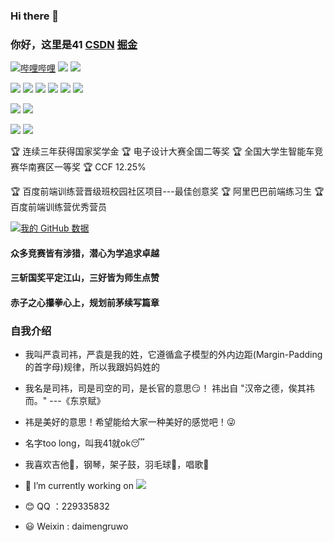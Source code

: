 ### Hi there 👋
### 你好，这里是41 [CSDN](https://blog.csdn.net/qq_42136832)   [掘金](https://juejin.cn/user/1108753576635751)
[![哔哩哔哩](https://img.shields.io/badge/dynamic/json?url=https%3A%2F%2Fapi.swo.moe%2Fstats%2Fbilibili%2F27424293&query=count&color=282c34&label=%E5%93%94%E5%93%A9%E5%93%94%E5%93%A9&labelColor=FE7398&logo=data%3Aimage%2Fpng%3Bbase64%2CiVBORw0KGgoAAAANSUhEUgAAAGAAAABgCAYAAADimHc4AAAD7ElEQVR4nO2dW9WrMBCFK6ESkFAJSKiESqgEHCABCZWAhEpAAhL2ecik5dDc%2FpXLBDLfWnlqy0xmJ5BMQnq5CIIgCIIgCIIgCIIgCEIBAHQAemYfrgCunD6wAKAHsEKxALgx+bCQD8%2FS9tmgVqeDr1lLigDgZvDhXso+K9TyTBQRwRJ8AHjntl0Flh5QRAQK%2FmKxPeayWx2OXpBNBKiHvi34b7T2MC4pAvW6twR%2FRwkRKPizBN8CgEcuESj4Lwm+BwBjahEk+H8EwJRKhOaCDzW8e1JLfkUUH1NgmR3XmHffHR1l+72BSs8d7w8U+JDAnZERQMcV+CtUi7dNqFqibB4J7vtrq7xKCuAasbTMXCL4T+5aVk6+2xHUrWdhruAR6HIJcOeu2UHI8zyAe2ytWfEdWz9PVvQ8YAmIQ5dDAB9LFsMVAv8oMO2zAGrC5WNIarRiAuKR9jYEd9pY08aa6uUzIHGRdkgKd8pY0yc1WjEBAqypDYoAG0QAZkQAZkQAZkQAZk4vANQenjsSzS3I%2FwcSbXU5jQBUkRtdf4Rar90v8kSv3+I3ffCCSpk8I%2Fw+lgDkdI%2Fv2rEp2CaiWm1AsDQLlDAD+dlFXLMeAaCSeLZdaSFE5VUQNot38cKuEeBgAsSuG0flVZBmEanbXfNQAsS0fgBYIn2fIu3%2FBBMHEyBmDXlFfA8IzeHb+Ems4WAChKykrVA9ZfsQTL57jXzRg4A5wC%2FA8N4ADiZAZwm2XjW75Qh2KOTfA0p4kygPw28OJcCVgn3nDnYo2EwEYRgGH0qAMyICMCMCMCMCMCMCMCMCMCMCfP3qwHDOQ4AAUekTk8FaBRihJnZdYbvtCGC7LvmkM63GjVDINPFrQgCq5ETXfmMzI90FXzPvfqt7x4rEu%2FZaEcCUxFvgz2zO+BUn6UkoaEEAsptiMSX5e8FoRYCN7cVgb4Vq7U%2FH50Pq4JNP7Qiw8UFnJwcK+tXy+Wj6PLEvPgHSHv5UgwA1IQIwwyFAyLJin9RoxYgAzAQIkPwNmf26busC+OIx5TDqo5nDT+F%2FSS%2F9CYzwb+No49zNy2evkYv0LywGGAXUvp6eSneycqOic0w20k7CNgKE7jJunSGLACTCxF27ylmQc98T5MQUH49swd+I0HPXslLKnT0N+wnkrTKi9JZL%2FL9i1SorMmdeQ4TQQ7OFMxIMzGD45w8nUL1im7efENZLJpgPSw0pfz0cdt4U3230Td%2FTvx2R6d2FrHhEWLkq5PELOMsRPHCPnAZGv1xJteL7jbJiaW3sB2nDvPC%2FosSYvjRQz4cJ6n7KO3rYQL7M+L6nVtfDVRAEQRAEQRAEQRAEIZ5%2FSAXmdfXaoQsAAAAASUVORK5CYII%3D&logoColor=www.baidu.com&suffix=+%E5%85%B3%E6%B3%A8&cacheSeconds=3600)](https://space.bilibili.com/27424293)
![](https://img.shields.io/badge/csdn-772%E5%85%B3%E6%B3%A8-red)
![](https://img.shields.io/badge/%E6%8E%98%E9%87%91-%E6%8E%98%E5%8A%9B%E5%80%BC6-blue)

![](https://img.shields.io/badge/-CSS-orange)
![](https://img.shields.io/badge/-HTML-blue)
![](https://img.shields.io/badge/-Javascript-red)
![](https://img.shields.io/badge/-Vue-green)
![](https://img.shields.io/badge/-Koa-black)
![](https://img.shields.io/badge/-Apifox-red)

![](https://img.shields.io/badge/%E6%9C%AC%E7%A7%91-%E4%B8%AD%E5%8D%97%E6%B0%91%E6%97%8F%E5%A4%A7%E5%AD%A6-green)
![](https://img.shields.io/badge/%E7%A1%95%E5%A3%AB-%E6%B9%96%E5%8D%97%E5%A4%A7%E5%AD%A6-red)

![](https://img.shields.io/badge/%E6%9C%AC%E7%A7%91%E6%88%90%E7%BB%A9-0.46%25-green)
![](https://img.shields.io/badge/%E7%A1%95%E5%A3%AB%E6%88%90%E7%BB%A9-4.36%25-red)

:trophy:  连续三年获得国家奖学金
:trophy:  电子设计大赛全国二等奖
:trophy:  全国大学生智能车竞赛华南赛区一等奖
:trophy:  CCF 12.25%

:trophy:  百度前端训练营晋级班校园社区项目---最佳创意奖
:trophy:  阿里巴巴前端练习生
:trophy:  百度前端训练营优秀营员



[![我的 GitHub 数据](https://github-readme-stats.vercel.app/api?username=KamenRider41)]()

#### 众多竞赛皆有涉猎，潜心为学追求卓越
#### 三斩国奖平定江山，三好皆为师生点赞
#### 赤子之心攥拳心上，规划前茅续写篇章

### 自我介绍
- 我叫严袁司祎，严袁是我的姓，它遵循盒子模型的外内边距(Margin-Padding的首字母)规律，所以我跟妈妈姓的
- 我名是司祎，司是司空的司，是长官的意思:smirk:！ 祎出自 "汉帝之德，俟其祎而。" ---《东京赋》 
- 祎是美好的意思！希望能给大家一种美好的感觉吧！:stuck_out_tongue_winking_eye:
- 名字too long，叫我41就ok:sleeping:

- 我喜欢吉他:guitar:，钢琴，架子鼓，羽毛球:tennis:，唱歌:ghost:
- 🔭 I’m currently working on ![](https://img.shields.io/badge/-React-blue)
- :blush: QQ ：229335832
- :smiley: Weixin : daimengruwo
<!-- - 🔭 I’m currently working on ... -->
<!-- - 👯 I’m looking to collaborate on ... -->
<!-- - 🤔 I’m looking for help with ... -->
<!-- - 💬 Ask me about ... -->
<!-- - 📫 How to reach me: ... -->
<!-- - 😄 Pronouns: ... -->
<!-- - ⚡ Fun fact: ... -->

